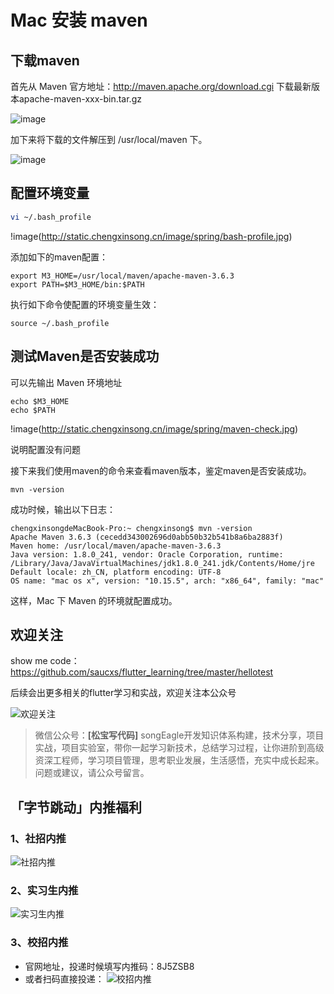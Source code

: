# Mac 安装 maven
## 下载maven
首先从 Maven 官方地址：http://maven.apache.org/download.cgi 下载最新版本apache-maven-xxx-bin.tar.gz

![image](http://static.chengxinsong.cn/image/spring/maven-install-file-list.jpg)

加下来将下载的文件解压到 /usr/local/maven 下。

![image](http://static.chengxinsong.cn/image/spring/maven-install-file-path.jpg)


## 配置环境变量
```bash
vi ~/.bash_profile
```
!image(http://static.chengxinsong.cn/image/spring/bash-profile.jpg)

添加如下的maven配置：
```
export M3_HOME=/usr/local/maven/apache-maven-3.6.3
export PATH=$M3_HOME/bin:$PATH
```

执行如下命令使配置的环境变量生效：
```
source ~/.bash_profile
```

## 测试Maven是否安装成功
可以先输出 Maven 环境地址
```
echo $M3_HOME
echo $PATH
```
!image(http://static.chengxinsong.cn/image/spring/maven-check.jpg)

说明配置没有问题

接下来我们使用maven的命令来查看maven版本，鉴定maven是否安装成功。

```
mvn -version
```

成功时候，输出以下日志：

```
chengxinsongdeMacBook-Pro:~ chengxinsong$ mvn -version
Apache Maven 3.6.3 (cecedd343002696d0abb50b32b541b8a6ba2883f)
Maven home: /usr/local/maven/apache-maven-3.6.3
Java version: 1.8.0_241, vendor: Oracle Corporation, runtime: /Library/Java/JavaVirtualMachines/jdk1.8.0_241.jdk/Contents/Home/jre
Default locale: zh_CN, platform encoding: UTF-8
OS name: "mac os x", version: "10.15.5", arch: "x86_64", family: "mac"
```

这样，Mac 下 Maven 的环境就配置成功。

## 欢迎关注
show me code：https://github.com/saucxs/flutter_learning/tree/master/hellotest

后续会出更多相关的flutter学习和实战，欢迎关注本公众号

![欢迎关注](http://static.chengxinsong.cn/image/author/intro.jpg?width=600)

>微信公众号：**[松宝写代码]**
songEagle开发知识体系构建，技术分享，项目实战，项目实验室，带你一起学习新技术，总结学习过程，让你进阶到高级资深工程师，学习项目管理，思考职业发展，生活感悟，充实中成长起来。问题或建议，请公众号留言。

## 「字节跳动」内推福利
### 1、社招内推
![社招内推](http://static.chengxinsong.cn/image/neitui/bytedance_social.jpg)

### 2、实习生内推
![实习生内推](http://static.chengxinsong.cn/image/neitui/shixisheng_neitui_1.jpg)

### 3、校招内推
+ 官网地址，投递时候填写内推码：8J5ZSB8
+ 或者扫码直接投递：
![校招内推](http://static.chengxinsong.cn/image/neitui/bytedance_campus.jpg)
